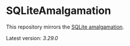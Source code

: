 # SQLiteAmalgamation

This repository mirrors the [SQLite amalgamation](https://www.sqlite.org/amalgamation.html).

Latest version: *3.29.0*